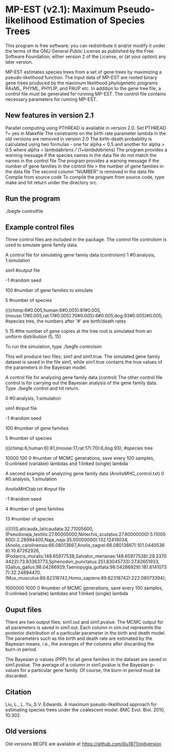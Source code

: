 # MP-EST (v2.1): Maximum Pseudo-likelihood Estimation of Species Trees
This program is free software; you can redistribute it and/or modify it under the terms of the GNU General Public License as published by the Free Software Foundation; either version 2 of the License, or (at your option) any later version.

MP-EST estimates species trees from a set of gene trees by maximizing a pseudo-likelihood function. The input data of MP-EST are rooted binary gene trees produced by the maximum likelihood phylogenetic programs RAxML, PHYML, PHYLIP, and PAUP etc. In addition to the gene tree file, a control file must be generated for running MP-EST. The control file contains necessary parameters for running MP-EST.

## New features in version 2.1
Parallel computing using PTHREAD is available in version 2.0. Set PTHREAD ?= yes in Makefile
The constraints on the birth rate parameter lambda in the old versions are removed in version 2.0
The birth-death probability is calculated using two formulas - one for alpha < 0.5 and another for alpha > 0.5 where alpha = lambda*brlens / (1+lambda*brlens)
The program provides a warning message if the species names in the data file do not match the names in the control file
The program provides a warning message if the number of gene families in the control file > the number of gene families in the data file
The second column "NUMBER" is removed in the data file
Compile from source code
To compile the program from source code, type make and hit return under the directory src.

## Run the program
./begfe controlfile

## Example control files
Three control files are included in the package. The control file controlsim is used to simulate gene family data.

A control file for simulating gene family data (controlsim)
1 #0:analysis, 1:simulation

sim1 #output file

-1 #random seed

100 #number of gene families to simulate

5 #number of species

(((chimp:6#0.005,human:6#0.005):81#0.005,(mouse:17#0.005,rat:17#0.005):70#0.005):6#0.005,dog:93#0.005)#0.005; #species tree, the numbers after '#' are birth/death rates

5 15 #the number of gene copies at the tree root is simulated from an uniform distribution (5, 15)

To run the simulation, type ./begfe controlsim

This will produce two files; sim1 and sim1.true. The simulated gene family dataset is saved in the file sim1, while sim1.true contains the true values of the parameters in the Bayesian model.

A control file for analyzing gene family data (control)
The other control file control is for carrying out the Bayesian analysis of the gene family data. Type ./begfe control and hit return.

0 #0:analysis, 1:simulation

sim1 #input file

-1 #random seed

100 #number of gene families

5 #number of species

(((chimp:6,human:6):81,(mouse:17,rat:17):70):6,dog:93); #species tree

10000 100 0 #number of MCMC generations, save every 100 samples, 0:unlinked (variable) lambdas and 1:linked (single) lambda

A second example of analyzing gene family data (AnolisMHC_control.txt)
0 #0:analysis, 1:simulation

AnolisMHCtab.txt #input file

-1 #random seed

4 #number of gene families

13 #number of species

(((((((Laticauda_laticaudata:32.71005600,(Pseudonaja_textilis:27.60000000,Notechis_scutatus:27.60000000):5.11005600):2.28994400,Naja_naja:35.00000000):132.12419034,(Anolis_carolinensis:66.08013667,Anolis_sagrei:66.08013667):101.04405368):10.87262926,(Podarcis_muralis:148.65977538,Salvator_merianae:148.65977538):29.33704422):73.83363773,Sphenodon_punctatus:251.83045733):27.82651933,(Gallus_gallus:98.04286929,Taeniopygia_guttata:98.04286929):181.61410737):32.24694470,(Mus_musculus:89.82318742,Homo_sapiens:89.82318742):222.08073394);

1000000 1000 0 #number of MCMC generations, save every 100 samples, 0:unlinked (variable) lambdas and 1:linked (single) lambda

## Ouput files
There are two output files; sim1.out and sim1.pvalue. The MCMC output for all parameters is saved in sim1.out. Each column in sim.out represents the posterior distribution of a particular parameter in the birth and death model. The parameters such as the birth and death rate are estimated by the Bayesian means, i.e., the averages of the columns after discarding the burn-in period.

The Bayesian p-values (PPP) for all gene families in the dataset are saved in sim1.pvalue. The average of a column in sim1.pvalue is the Bayesian p-values for a particular gene family. Of course, the burn-in period must be discarded.

## Citation
Liu, L., L. Yu, S.V. Edwards. A maximum pseudo-likelihood approach for estimating species trees under the coalescent model. BMC Evol. Biol. 2010, 10:302.


## Old versions
Old versions BEGFE are available at https://github.com/lliu1871/oldversion
